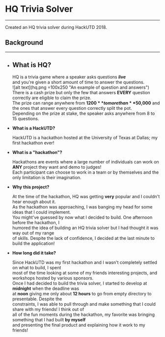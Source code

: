 # HQ Trivia Solver
---
Created an HQ trivia solver during HackUTD 2018.

## Background
---
- ## **What is HQ?**

   HQ is a trivia game where a speaker asks questions **_live_**  
      and you're given a short amount of time to answer the questions.  
   ![alt text](hq.png =100x250 "An example of question and answers")  
   There is a cash prize but only the few that answers **EVERY** question correctly are eligible to claim the prize.  
   The prize can range anywhere from **$1200** to more than **$50,000** and the ones that answer every question correctly split the pot.  
   Depending on the prize at stake, the speaker asks anywhere from 8 to 15 questions.   

- **What is a HackUTD?**

   HackUTD is a hackathon hosted at the University of Texas at Dallas; my first hackathon ever!

- **What is a "hackathon"?**

   Hackathons are events where a large number of individuals can work on **ANY** project they want and demo to judges!  
   Each participant can choose to work in a team or by themselves and the only limitation is their imagination.  
   
- **Why this project?**

   At the time of the hackathon, HQ was getting **very** popular and I couldn't hear enough about it.  
   As the hackathon was approaching, I was banging my head for some ideas that I could implement.  
   You might've guessed by now what I decided to build. One afternoon before the hackathon, I  
   humored the idea of building an HQ trivia solver but I had thought it was way out of my range  
   of skills. Despite the lack of confidence, I decided at the last minute to build the application!

- **How long did it take?**

   Since HackUTD was my first hackathon and I wasn't completely settled on what to build, I spent  
   most of the time looking at some of my friends interesting projects, and workshops hosted by various sponsors.  
   Once I had decided to build the trivia solver, I started to develop at **midnight** when the deadline was  
   at **noon** giving me only about **12 hours** to go from empty directory to presentable. Despite the  
   constraints, I was able to pull through and make something that I could share with my friends! I think out of  
   all of the fun moments during the hackathon, my favorite was bringing something that I had built **by myself**  
   and presenting the final product and explaining how it work to my friends!  

 
